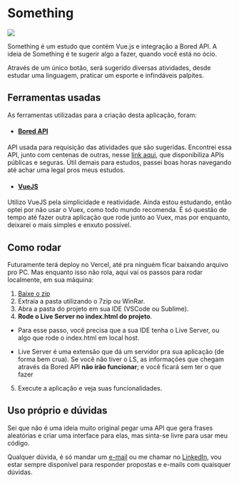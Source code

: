 # Something

<img src="https://user-images.githubusercontent.com/55220803/130004284-cdb7e8e8-fcf3-4dbf-aab2-5bde849f865c.png"></img>

Something é um estudo que contém Vue.js e integração a Bored API.
A ideia de Something é te sugerir algo a fazer, quando você está no ócio.

Através de um único botão, será sugerido diversas atividades, desde estudar uma linguagem, praticar um esporte e infindáveis palpites.

## Ferramentas usadas

As ferramentas utilizadas para a criação desta aplicação, foram:

- #### [Bored API](https://www.boredapi.com/)

API usada para requisição das atividades que são sugeridas. Encontrei essa API, junto com centenas de outras, nesse [link aqui](https://github.com/public-apis/public-apis#index), que disponibiliza APIs públicas e seguras. Útil demais para estudos, passei boas horas navegando até achar uma legal pros meus estudos.

- #### [VueJS](https://vuejs.org/)

Utilizo VueJS pela simplicidade e reatividade. Ainda estou estudando, então optei por não usar o Vuex, como todo mundo recomenda. É só questão de tempo até fazer outra aplicação que rode junto ao Vuex, mas por enquanto, deixarei o mais simples e enxuto possível.

## Como rodar

Futuramente terá deploy no Vercel, até pra ninguém ficar baixando arquivo pro PC. Mas enquanto isso não rola, aqui vai os passos para rodar localmente, em sua máquina:

1. [Baixe o zip](https://github.com/Suzei/something-app/archive/refs/heads/main.zip)
2. Extraia a pasta utilizando o 7zip ou WinRar.
3. Abra a pasta do projeto em sua IDE (VSCode ou Sublime).
4. <b>Rode o Live Server no index.html do projeto</b>.

- Para esse passo, você precisa que a sua IDE tenha o Live Server, ou algo que rode o index.html em local host.

- Live Server é uma extensão que dá um servidor pra sua aplicação (de forma bem crua). Se você não tiver o LS, as informações que chegam através da Bored API **não irão funcionar**; e você ficará sem ter o que fazer

5. Execute a aplicação e veja suas funcionalidades.

## Uso próprio e dúvidas

Sei que não é uma ideia muito original pegar uma API que gera frases aleatórias e criar uma interface para elas, mas sinta-se livre para usar meu código.

Qualquer dúvida, é só mandar um [e-mail](mailto:silvaviniciusdev@gmail.com) ou me chamar no [LinkedIn](https://www.linkedin.com/in/silva-viniciusdev/), vou estar sempre disponível para responder propostas e e-mails com quaisquer dúvidas.

